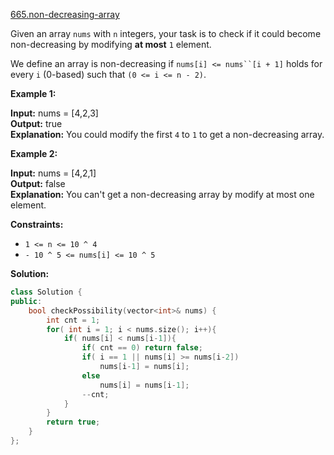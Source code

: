 [665.non-decreasing-array](https://leetcode.com/problems/non-decreasing-array/)  

Given an array `nums` with `n` integers, your task is to check if it could become non-decreasing by modifying **at most** `1` element.

We define an array is non-decreasing if `nums[i] <= nums``[i + 1]` holds for every `i` (0-based) such that `(0 <= i <= n - 2)`.

**Example 1:**

  
**Input:** nums = \[4,2,3\]  
**Output:** true  
**Explanation:** You could modify the first `4` to `1` to get a non-decreasing array.  

**Example 2:**

  
**Input:** nums = \[4,2,1\]  
**Output:** false  
**Explanation:** You can't get a non-decreasing array by modify at most one element.  

**Constraints:**

*   `1 <= n <= 10 ^ 4`
*   `- 10 ^ 5 <= nums[i] <= 10 ^ 5`  



**Solution:**  

```cpp
class Solution {
public:
    bool checkPossibility(vector<int>& nums) {
        int cnt = 1;
        for( int i = 1; i < nums.size(); i++){
            if( nums[i] < nums[i-1]){
                if( cnt == 0) return false;
                if( i == 1 || nums[i] >= nums[i-2])
                    nums[i-1] = nums[i];
                else
                    nums[i] = nums[i-1];
                --cnt;
            }
        }        
        return true;
    }
};
```
      